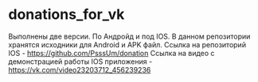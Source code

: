 # donations_for_vk
Выполнены две версии. По Андройд и под IOS.
В данном репозитории хранятся исходники для Android и APK файл.
Ссылка на репозиторий IOS - https://github.com/PsssUm/donation
Ссылка на видео с демонстрацией работы IOS приложения - https://vk.com/video23203712_456239236
